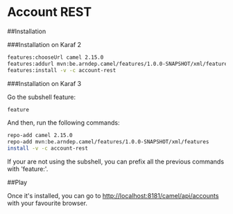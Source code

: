 Account REST
============

##Installation

###Installation on Karaf 2

```sh
features:chooseUrl camel 2.15.0
features:addurl mvn:be.arndep.camel/features/1.0.0-SNAPSHOT/xml/features
features:install -v -c account-rest
```

###Installation on Karaf 3

Go the subshell feature:

```sh
feature
```

And then, run the following commands:

```sh
repo-add camel 2.15.0
repo-add mvn:be.arndep.camel/features/1.0.0-SNAPSHOT/xml/features
install -v -c account-rest
```

If your are not using the subshell, you can prefix all the previous commands with 'feature:'.

##Play

Once it's installed, you can go to [http://localhost:8181/camel/api/accounts](http://localhost:8181/camel/api/accounts) with your favourite browser.